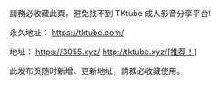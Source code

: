 請務必收藏此頁，避免找不到 TKtube 成人影音分享平台!<br />

永久地址： https://tktube.com/ <br />

地址：
https://3055.xyz/
http://tktube.xyz/[推荐！]

此发布页随时新增、更新地址，請務必收藏使用。
